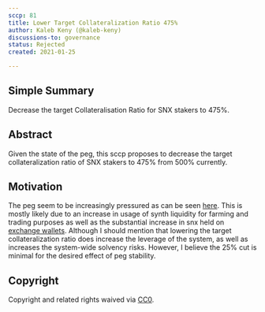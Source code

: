 ```yaml
---
sccp: 81
title: Lower Target Collateralization Ratio 475%
author: Kaleb Keny (@kaleb-keny)
discussions-to: governance
status: Rejected
created: 2021-01-25

---
```


<!--You can leave these HTML comments in your merged SCCP and delete the visible duplicate text guides, they will not appear and may be helpful to refer to if you edit it again. This is the suggested template for new SCCPs. Note that an SCCP number will be assigned by an editor. When opening a pull request to submit your SCCP, please use an abbreviated title in the filename, `sccp-draft_title_abbrev.md`. The title should be 44 characters or less.-->

## Simple Summary

<!--"If you can't explain it simply, you don't understand it well enough." Provide a simplified and layman-accessible explanation of the SCCP.-->

Decrease the target Collateralisation Ratio for SNX stakers to 475%.

## Abstract

<!--A short (~200 word) description of the variable change proposed.-->

Given the state of the peg, this sccp proposes to decrease the target collateralization ratio of SNX stakers to 475% from 500% currently.

## Motivation

<!--The motivation is critical for SCCPs that want to update variables within Synthetix. It should clearly explain why the existing variable is not incentive aligned. SCCP submissions without sufficient motivation may be rejected outright.-->

The peg seem to be increasingly pressured as can be seen [here](https://www.curve.fi/trade/susdv2/SUSD-USDC/4h). 
This is mostly likely due to an increase in usage of synth liquidity for farming and trading purposes as well as the substantial increase in snx held on [exchange wallets](https://snx.watch/holders).
Although I should mention that lowering the target collateralization ratio does increase the leverage of the system, as well as increases the system-wide solvency risks. However, I believe the 25% cut is minimal for the desired effect of peg stability.



## Copyright

Copyright and related rights waived via [CC0](https://creativecommons.org/publicdomain/zero/1.0/).
